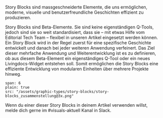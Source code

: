 Story Blocks sind massgeschneiderte Elemente, die uns ermöglichen, moderne, visuelle und benutzerfreundliche Geschichten effizient zu produzieren. 

Story Blocks sind Beta-Elemente. Sie sind keine eigenständigen Q-Tools, jedoch sind sie so weit standardisiert, dass sie – mit etwas Hilfe vom Editorial Tech Team – flexibel in unseren Artikel eingesetzt werden können. Ein Story Block wird in der Regel zuerst für eine spezifische Geschichte entwickelt und danach bei jeder weiteren Anwendung verfeinert. Das Ziel dieser mehrfache Anwendung und Weiterentwicklung ist es zu definieren, ob aus diesem Beta-Element ein eigenständiges Q-Tool oder ein neues Livingdocs-Widget entstehen soll. Somit ermöglichen die Story Blocks eine effiziente Entwicklung von modularen Einheiten über mehrere Projekte hinweg. 


```image
span: 6
plain: true
src: "/assets/graphic-types/story-blocks/story-blocks_zusammenstellung@3x.png"
```

Wenn du einer dieser Story Blocks in deinem Artikel verwenden willst, melde dich gerne im #visuals-aktuell Kanal in Slack.

